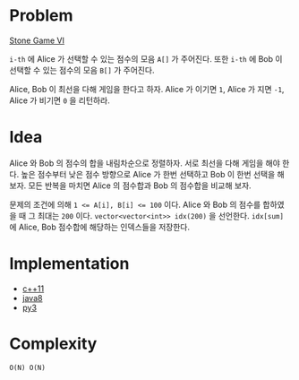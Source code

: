 # Problem

[Stone Game VI](https://leetcode.com/problems/stone-game-vi/)

`i-th` 에 Alice 가 선택할 수 있는 점수의 모음 `A[]` 가 주어진다.  또한
`i-th` 에 Bob 이 선택할 수 있는 점수의 모음 `B[]` 가 주어진다.

Alice, Bob 이 최선을 다해 게임을 한다고 하자. Alice 가 이기면 `1`,
Alice 가 지면 `-1`, Alice 가 비기면 `0` 을 리턴하라.

# Idea

Alice 와 Bob 의 점수의 합을 내림차순으로 정렬하자. 서로 최선을 다해
게임을 해야 한다. 높은 점수부터 낮은 점수 방향으로 Alice 가 한번
선택하고 Bob 이 한번 선택을 해보자. 모든 반복을 마치면 Alice 의
점수합과 Bob 의 점수합을 비교해 보자.

문제의 조건에 의해 `1 <= A[i], B[i] <= 100` 이다.  Alice 와 Bob 의
점수를 합하였을 때 그 최대는 `200` 이다. `vector<vector<int>>
idx(200)` 을 선언한다. `idx[sum]` 에 Alice, Bob 점수합에 해당하는
인덱스들을 저장한다.

# Implementation

* [c++11](a.cpp)
* [java8](Solution.java)
* [py3](a.py)

# Complexity

```
O(N) O(N)
```
